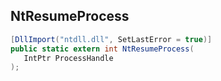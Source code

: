 ## NtResumeProcess

```csharp
[DllImport("ntdll.dll", SetLastError = true)]
public static extern int NtResumeProcess(
   IntPtr ProcessHandle
);
```

